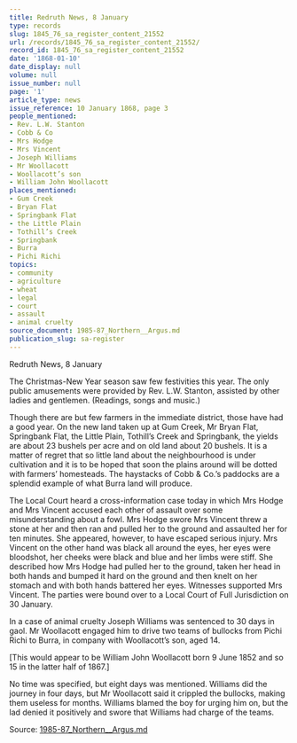 ```yaml
---
title: Redruth News, 8 January
type: records
slug: 1845_76_sa_register_content_21552
url: /records/1845_76_sa_register_content_21552/
record_id: 1845_76_sa_register_content_21552
date: '1868-01-10'
date_display: null
volume: null
issue_number: null
page: '1'
article_type: news
issue_reference: 10 January 1868, page 3
people_mentioned:
- Rev. L.W. Stanton
- Cobb & Co
- Mrs Hodge
- Mrs Vincent
- Joseph Williams
- Mr Woollacott
- Woollacott’s son
- William John Woollacott
places_mentioned:
- Gum Creek
- Bryan Flat
- Springbank Flat
- the Little Plain
- Tothill’s Creek
- Springbank
- Burra
- Pichi Richi
topics:
- community
- agriculture
- wheat
- legal
- court
- assault
- animal cruelty
source_document: 1985-87_Northern__Argus.md
publication_slug: sa-register
---
```


Redruth News, 8 January

The Christmas-New Year season saw few festivities this year.  The only public amusements were provided by Rev. L.W. Stanton, assisted by other ladies and gentlemen.  (Readings, songs and music.)

Though there are but few farmers in the immediate district, those have had a good year.  On the new land taken up at Gum Creek, Mr Bryan Flat, Springbank Flat, the Little Plain, Tothill’s Creek and Springbank, the yields are about 23 bushels per acre and on old land about 20 bushels.  It is a matter of regret that so little land about the neighbourhood is under cultivation and it is to be hoped that soon the plains around will be dotted with farmers’ homesteads.  The haystacks of Cobb & Co.’s paddocks are a splendid example of what Burra land will produce.

The Local Court heard a cross-information case today in which Mrs Hodge and Mrs Vincent accused each other of assault over some misunderstanding about a fowl.  Mrs Hodge swore Mrs Vincent threw a stone at her and then ran and pulled her to the ground and assaulted her for ten minutes.  She appeared, however, to have escaped serious injury.  Mrs Vincent on the other hand was black all around the eyes, her eyes were bloodshot, her cheeks were black and blue and her limbs were stiff.  She described how Mrs Hodge had pulled her to the ground, taken her head in both hands and bumped it hard on the ground and then knelt on her stomach and with both hands battered her eyes.  Witnesses supported Mrs Vincent.  The parties were bound over to a Local Court of Full Jurisdiction on 30 January.

In a case of animal cruelty Joseph Williams was sentenced to 30 days in gaol.  Mr Woollacott engaged him to drive two teams of bullocks from Pichi Richi to Burra, in company with Woollacott’s son, aged 14.

[This would appear to be William John Woollacott born 9 June 1852 and so 15 in the latter half of 1867.]

No time was specified, but eight days was mentioned.  Williams did the journey in four days, but Mr Woollacott said it crippled the bullocks, making them useless for months.  Williams blamed the boy for urging him on, but the lad denied it positively and swore that Williams had charge of the teams.

Source: [1985-87_Northern__Argus.md](/downloads/markdown/1985-87_Northern__Argus.md)
